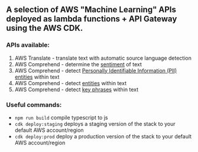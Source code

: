 ## A selection of AWS "Machine Learning" APIs deployed as lambda functions + API Gateway using the AWS CDK.

### APIs available:

1. AWS Translate - translate text with automatic source language detection
2. AWS Comprehend - determine the [sentiment](https://docs.aws.amazon.com/comprehend/latest/dg/how-sentiment.html) of text
3. AWS Comprehend - detect [Personally Identifiable Information (PII) entities](https://docs.aws.amazon.com/comprehend/latest/dg/how-pii.html) within text
4. AWS Comprehend - detect [entities](https://docs.aws.amazon.com/comprehend/latest/dg/API_Entity.html) within text
5. AWS Comprehend - detect [key phrases](https://docs.aws.amazon.com/comprehend/latest/dg/how-key-phrases.html) within text

### Useful commands:

- `npm run build` compile typescript to js
- `cdk deploy:staging` deploys a staging version of the stack to your default AWS account/region
- `cdk deploy:prod` deploy a production version of the stack to your default AWS account/region
